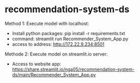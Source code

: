 # recommendation-system-ds

Method 1: Execute model with localhost:
+ Install python packages: pip install -r requirements.txt
+ command: streamlit run Recommender_System_App.py
+ access to address: http://172.22.9.234:8501


Methode 2: Execute model on streamlit.io server:
+ Access to website app: https://share.streamlit.io/nga05/recommendation-system-ds/main/Recommender_System_App.py
